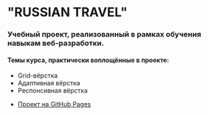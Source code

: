 # "RUSSIAN TRAVEL"

### Учебный проект, реализованный в рамках обучения навыкам веб-разработки.

#### Темы курса, практически воплощённые в проекте:
- Grid-вёрстка
- Адаптивная вёрстка
- Респонсивная вёрстка

* [Проект на GitHub Pages]()

